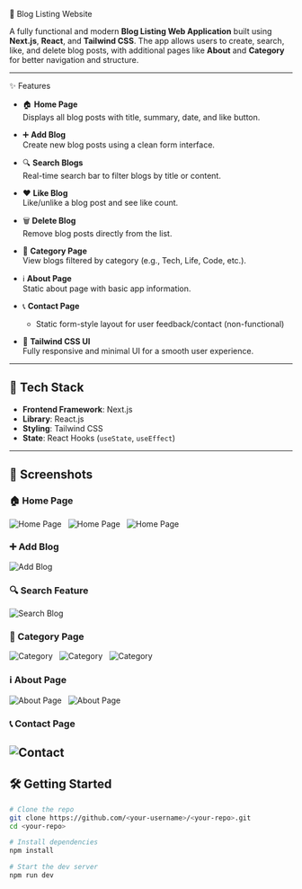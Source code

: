 📝 Blog Listing Website

A fully functional and modern **Blog Listing Web Application** built using **Next.js**, **React**, and **Tailwind CSS**. The app allows users to create, search, like, and delete blog posts, with additional pages like **About** and **Category** for better navigation and structure.

---

 ✨ Features

- 🏠 **Home Page**  
  Displays all blog posts with title, summary, date, and like button.

- ➕ **Add Blog**  
  Create new blog posts using a clean form interface.

- 🔍 **Search Blogs**  
  Real-time search bar to filter blogs by title or content.

- ❤️ **Like Blog**  
  Like/unlike a blog post and see like count.

- 🗑️ **Delete Blog**  
  Remove blog posts directly from the list.

- 📂 **Category Page**  
  View blogs filtered by category (e.g., Tech, Life, Code, etc.).

- ℹ️ **About Page**  
  Static about page with basic app information.


- 📞 **Contact Page**
  - Static form-style layout for user feedback/contact (non-functional)



- 🎨 **Tailwind CSS UI**  
  Fully responsive and minimal UI for a smooth user experience.

---

## 🚀 Tech Stack

- **Frontend Framework**: Next.js
- **Library**: React.js
- **Styling**: Tailwind CSS
- **State**: React Hooks (`useState`, `useEffect`)


---

## 📸 Screenshots


### 🏠 Home Page
![Home Page](./Images/Home1.png)
&nbsp;
![Home Page](./Images/Home2.png)
&nbsp;
![Home Page](./Images/Home3.png)
&nbsp;
&nbsp;
### ➕ Add Blog
![Add Blog](./Images/Create.png)
&nbsp;
&nbsp;
### 🔍 Search Feature
![Search Blog](./Images/Search.png)
&nbsp;
&nbsp;
### 📂 Category Page
![Category](./Images/Category1.png)
&nbsp;
![Category](./Images/Category2.png)
&nbsp;
![Category](./Images/Category3.png)
&nbsp;
&nbsp;
### ℹ️ About Page
![About Page](./Images/About1.png)
&nbsp;
![About Page](./Images/About2.png)
&nbsp;
&nbsp;
### 📞 Contact Page
![Contact](./Images/Contact.png)
&nbsp;
---

## 🛠️ Getting Started

```bash
# Clone the repo
git clone https://github.com/<your-username>/<your-repo>.git
cd <your-repo>

# Install dependencies
npm install

# Start the dev server
npm run dev
